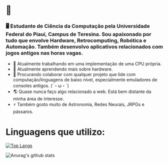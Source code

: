 # 👋
### 🖥️ Estudante de Ciência da Computação pela Universidade Federal do Piauí, Campus de Teresina. Sou apaixonado por tudo que envolve Hardware, Retrocomputing, Robótica e Automação. Também desenvolvo aplicativos relacionados com jogos antigos nas horas vagas.

- 🔭 Atualmente trabalhando em uma implementação de uma CPU própria.
- 🌱 Atualmente aprendendo mais sobre hardware.
- 👯 Procurando colaborar com qualquer projeto que lide com computação/linguagens de baixo nível, especialmente emuladores de consoles antigos. (´・ω・`)
- 🌎 Quase nunca faço algo relacionado a web. Está bem distante da minha área de interesse.
- ⚡ Também gosto muito de Astronomia, Redes Neurais, JRPGs e pássaros. 

# Linguagens que utilizo:
[![Top Langs](https://github-readme-stats.vercel.app/api/top-langs/?username=GuerreiroSpiral)](https://github.com/anuraghazra/github-readme-stats)

![Anurag's github stats](https://github-readme-stats.vercel.app/api?username=GuerreiroSpiral&show_icons=true&theme=tokyonight)
